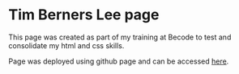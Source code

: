 # Tim Berners Lee page

This page was created as part of my training at Becode to test and consolidate my html and css skills.

Page was deployed using github page and can be accessed [here](https://feldeh.github.io/tim-berners-lee/).
